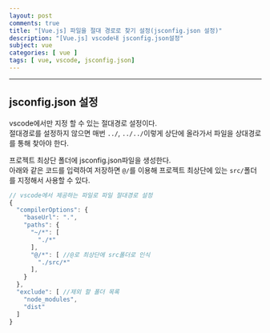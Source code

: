 ```yaml
---
layout: post
comments: true
title: "[Vue.js] 파일을 절대 경로로 찾기 설정(jsconfig.json 설정)"
description: "[Vue.js] vscode내 jsconfig.json설정"
subject: vue
categories: [ vue ]
tags: [ vue, vscode, jsconfig.json]
---
```


<hr>

## jsconfig.json 설정

vscode에서만 지정 할 수 있는 절대경로 설정이다.  
절대경로를 설정하지 않으면 매번 `../`, `../../`이렇게 상단에 올라가서 파일을 상대경로를 통해 찾아야 한다.  

프로젝트 최상단 폴더에 jsconfig.json파일을 생성한다.  
아래와 같은 코드를 입력하여 저장하면 `@/`를 이용해 프로젝트 최상단에 있는 `src/`폴더를 지정해서 사용할 수 있다.

```javascript
// vscode에서 제공하는 파일로 파일 절대경로 설정 
{
  "compilerOptions": {
    "baseUrl": ".",
    "paths": {
      "~/*": [
        "./*"
      ],
      "@/*": [ //@로 최상단에 src폴더로 인식
        "./src/*"
      ],
    }
  },
  "exclude": [ //제외 할 폴더 목록
    "node_modules",
    "dist"
  ]
}
```
